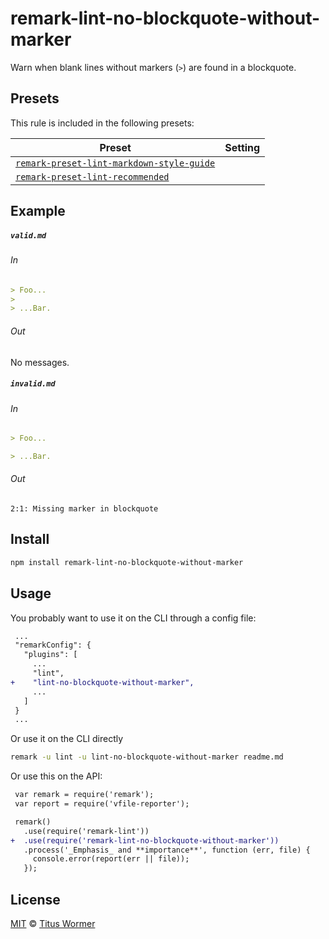 <!--This file is generated-->

# remark-lint-no-blockquote-without-marker

Warn when blank lines without markers (`>`) are found in a blockquote.

## Presets

This rule is included in the following presets:

| Preset | Setting |
| ------ | ------- |
| [`remark-preset-lint-markdown-style-guide`](https://github.com/wooorm/remark-lint/tree/master/packages/remark-preset-lint-markdown-style-guide) |  |
| [`remark-preset-lint-recommended`](https://github.com/wooorm/remark-lint/tree/master/packages/remark-preset-lint-recommended) |  |

## Example

##### `valid.md`

###### In

```markdown
> Foo...
>
> ...Bar.
```

###### Out

No messages.

##### `invalid.md`

###### In

```markdown
> Foo...

> ...Bar.
```

###### Out

```text
2:1: Missing marker in blockquote
```

## Install

```sh
npm install remark-lint-no-blockquote-without-marker
```

## Usage

You probably want to use it on the CLI through a config file:

```diff
 ...
 "remarkConfig": {
   "plugins": [
     ...
     "lint",
+    "lint-no-blockquote-without-marker",
     ...
   ]
 }
 ...
```

Or use it on the CLI directly

```sh
remark -u lint -u lint-no-blockquote-without-marker readme.md
```

Or use this on the API:

```diff
 var remark = require('remark');
 var report = require('vfile-reporter');

 remark()
   .use(require('remark-lint'))
+  .use(require('remark-lint-no-blockquote-without-marker'))
   .process('_Emphasis_ and **importance**', function (err, file) {
     console.error(report(err || file));
   });
```

## License

[MIT](https://github.com/wooorm/remark-lint/blob/master/LICENSE) © [Titus Wormer](http://wooorm.com)
